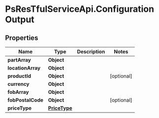 # PsResTfulServiceApi.ConfigurationOutput

## Properties
Name | Type | Description | Notes
------------ | ------------- | ------------- | -------------
**partArray** | **Object** |  | 
**locationArray** | **Object** |  | 
**productId** | **Object** |  | [optional] 
**currency** | **Object** |  | 
**fobArray** | **Object** |  | 
**fobPostalCode** | **Object** |  | [optional] 
**priceType** | [**PriceType**](PriceType.md) |  | 
